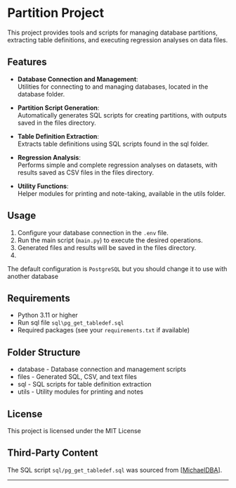 # Partition Project

This project provides tools and scripts for managing database partitions, extracting table definitions, and executing regression analyses on data files.

## Features

- **Database Connection and Management**:  
  Utilities for connecting to and managing databases, located in the database folder.

- **Partition Script Generation**:  
  Automatically generates SQL scripts for creating partitions, with outputs saved in the files directory.

- **Table Definition Extraction**:  
  Extracts table definitions using SQL scripts found in the sql folder.

- **Regression Analysis**:  
  Performs simple and complete regression analyses on datasets, with results saved as CSV files in the files directory.

- **Utility Functions**:  
  Helper modules for printing and note-taking, available in the utils folder.

## Usage

1. Configure your database connection in the `.env` file.
2. Run the main script (`main.py`) to execute the desired operations.
3. Generated files and results will be saved in the files directory.
4. 
The default configuration is `PostgreSQL` but you should change it to use with another database

## Requirements

- Python 3.11 or higher
- Run sql file `sql\pg_get_tabledef.sql`
- Required packages (see your `requirements.txt` if available)

## Folder Structure

- database - Database connection and management scripts
- files - Generated SQL, CSV, and text files
- sql - SQL scripts for table definition extraction
- utils - Utility modules for printing and notes

## License

This project is licensed under the MIT License


## Third-Party Content

The SQL script `sql/pg_get_tabledef.sql` was sourced from [[MichaelDBA](https://github.com/MichaelDBA/pg_get_tabledef)].  

---
